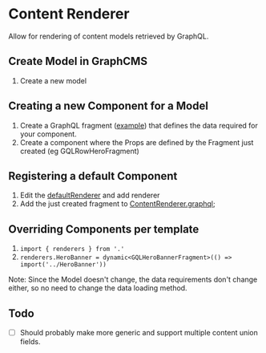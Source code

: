 # Content Renderer

Allow for rendering of content models retrieved by GraphQL.

## Create Model in GraphCMS

1. Create a new model

## Creating a new Component for a Model

1. Create a GraphQL fragment ([example](../RowHero/RowHero.graphql)) that
   defines the data required for your component.
2. Create a component where the Props are defined by the Fragment just created
   (eg GQLRowHeroFragment)

## Registering a default Component

1. Edit the [defaultRenderer](./defaultRenderer.tsx) and add renderer
2. Add the just created fragment to
   [ContentRenderer.graphql](./ContentRenderer.graphql);

## Overriding Components per template

1. `import { renderers } from '.'`
2. `renderers.HeroBanner = dynamic<GQLHeroBannerFragment>(() => import('../HeroBanner'))`

Note: Since the Model doesn't change, the data requirements don't change either,
so no need to change the data loading method.

## Todo

- [ ] Should probably make more generic and support multiple content union
      fields.
